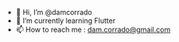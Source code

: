 - 👋 Hi, I’m @damcorrado
- 🌱 I’m currently learning Flutter
- 📫 How to reach me : dam.corrado@gmail.com

<!---
damcorrado/damcorrado is a ✨ special ✨ repository because its `README.md` (this file) appears on your GitHub profile.
You can click the Preview link to take a look at your changes.
--->
